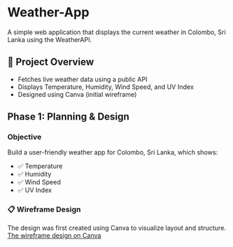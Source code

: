 # Weather-App
A simple web application that displays the current weather in Colombo, Sri Lanka using the WeatherAPI.

## 📌 Project Overview

- Fetches live weather data using a public API
- Displays Temperature, Humidity, Wind Speed, and UV Index
- Designed using Canva (initial wireframe)

## Phase 1: Planning & Design

### Objective
Build a user-friendly weather app for Colombo, Sri Lanka, which shows:
- ✅ Temperature
- ✅ Humidity
- ✅ Wind Speed
- ✅ UV Index

### 📋 Wireframe Design

The design was first created using Canva to visualize layout and structure.
[The wireframe design on Canva](https://www.canva.com/design/DAGqwejdjTk/HgOeiCwC--zqiR2IP-pkVQ/edit?utm_content=DAGqwejdjTk&utm_campaign=designshare&utm_medium=link2&utm_source=sharebutton)





